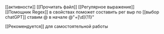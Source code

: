 [[активности]]
	[[Прочитать файл]]
	[[Регулярное выражение]]
	[[Помощник Regex]] в свойствах поможет составить рег выр по [[выбор chatGPT]]
	ставим @ в начале @"\+[\d]{11}"
	
[[Рекомендуется]] для самостоятельной работы